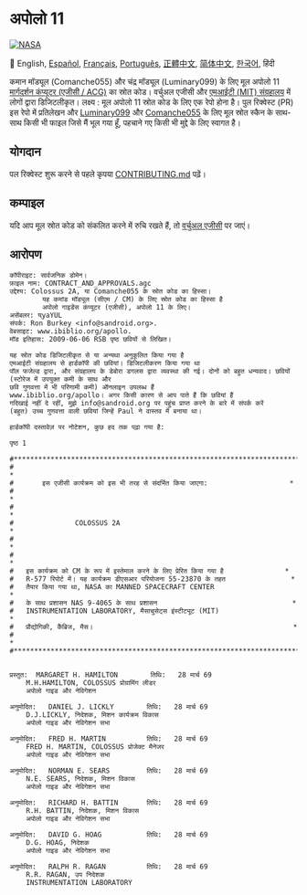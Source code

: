 # अपोलो 11
[![NASA][1]][2]

:crossed_flags:
English,
[Español][ES],
[Français][FR],
[Português][PT_BR],
[正體中文][ZH_TW],
[简体中文][ZH_CN],
[한국어][KO_KR],
हिंदी

[EN]:README.md
[ES]:README.es.md
[FR]:README.fr.md
[PT_BR]:README.pt_br.md
[ZH_TW]:README.zh_tw.md
[ZH_CN]:README.zh_cn.md
[KO_KR]:README.ko_kr.md
[HI]:README.hi.md


कमान मॉड्यूल (Comanche055) और चंद्र मॉड्यूल (Luminary099) के लिए मूल अपोलो 11 [मार्गदर्शन कंप्यूटर (एजीसी / ACG)][3] का स्रोत कोड। वर्चुअल एजीसी और [एमआईटी (MIT) संग्रहालय][4] में लोगों द्वारा डिजिटलीकृत। लक्ष्य : मूल अपोलो 11 स्रोत कोड के लिए एक रेपो होना है। पुल रिक्वेस्ट (PR) इस रेपो में प्रतिलेखन और [Luminary099][5] और [Comanche055][6] के लिए मूल स्रोत स्कैन के साथ-साथ किसी भी फाइल जिसे मैं भूल गया हूँ, पहचाने गए किसी भी मुद्दे के लिए स्वागत है।

## योगदान

पल रिक्वेस्ट शुरू करने से पहले कृपया [CONTRIBUTING.md][8] पढ़ें।

## कम्पाइल

यदि आप मूल स्रोत कोड को संकलित करने में रुचि रखते हैं, तो [वर्चुअल एजीसी][8] पर जाएं।

## आरोपण

```plain
कॉपीराइट: सार्वजनिक डोमेन।
फ़ाइल नाम: CONTRACT_AND_APPROVALS.agc
उद्देश्य: Colossus 2A, या Comanche055 के स्रोत कोड का हिस्सा।
        यह कमांड मॉड्यूल (सीएम / CM) के लिए स्रोत कोड का हिस्सा है
        अपोलो गाइडेंस कंप्यूटर (एजीसी), अपोलो 11 के लिए।
असेंबलर: य्yaYUL
संपर्क: Ron Burkey <info@sandroid.org>.
वेबसाइट: www.ibiblio.org/apollo.
मॉड इतिहास: 2009-06-06 RSB पृष्ठ छवियों से लिखित।

यह स्रोत कोड डिजिटलीकृत से या अन्यथा अनुकूलित किया गया है
एमआईटी संग्रहालय से हार्डकॉपी की छवियां। डिजिटलीकरण किया गया था
पॉल फजेल्ड द्वारा, और संग्रहालय के डेबोरा डगलस द्वारा व्यवस्था की गई। दोनों को बहुत धन्यवाद। छवियों (स्टोरेज में उपयुक्त कमी के साथ और
छवि गुणवत्ता में भी परिणामी कमी) ऑनलाइन उपलब्ध हैं
www.ibiblio.org/apollo। अगर किसी कारण से आप पाते हैं कि छवियां हैं
गदिखाई नहीं दे रहीं, मुझे info@sandroid.org पर पहुंच प्राप्त करने के बारे में संपर्क करें
(बहुत) उच्च गुणवत्ता वाली छवियां जिन्हें Paul ने वास्तव में बनाया था।

हार्डकॉपी दस्तावेज़ पर नोटेशन, कुछ हद तक पढ़ा गया है:

पृष्ठ 1

#************************************************************************
#                                                                       *
#       इस एजीसी कार्यक्रम को इस भी तरह से संदर्भित किया जाएगा:                    *
#                                                                       *
#                                                                       *
#               COLOSSUS 2A                                             *
#                                                                       *
#                                                                       *
#   इस कार्यक्रम को CM के रूप में इस्तेमाल करने के लिए प्रेरित किया गया है               *
#   R-577 रिपोर्ट में। यह कार्यक्रम डीएसआर परियोजना 55-23870 के तहत                *
#   तैयार किया गया था, NASA का MANNED SPACECRAFT CENTER                     *
#   के साथ प्रशासन NAS 9-4065 के साथ प्रशासन                                 *
#   INSTRUMENTATION LABORATORY, मैसाचुसेट्स इंस्टीट्यूट (MIT)                    *
#   प्रौद्योगिकी, कैंब्रिज, मैस।                                                 *
#                                                                       *
#************************************************************************


प्रस्तुत:  MARGARET H. HAMILTON        तिथि:   28 मार्च 69
    M.H.HAMILTON, COLOSSUS प्रोग्रामिंग लीडर
    अपोलो गाइड और नेविगेशन

अनुमोदित:   DANIEL J. LICKLY        तिथि:   28 मार्च 69
    D.J.LICKLY, निदेशक, मिशन कार्यक्रम विकास
    अपोलो गाइड और नेविगेशन सभा

अनुमोदित:   FRED H. MARTIN          तिथि:   28 मार्च 69
    FRED H. MARTIN, COLOSSUS प्रोजेक्ट मैनेजर
    अपोलो गाइड और नेविगेशन सभा

अनुमोदित:   NORMAN E. SEARS         तिथि:   28 मार्च 69
    N.E. SEARS, निदेशक, मिशन विकास
    अपोलो गाइड और नेविगेशन सभा

अनुमोदित:   RICHARD H. BATTIN       तिथि:   28 मार्च 69
    R.H. BATTIN, निदेशक, मिशन विकास
    अपोलो गाइड और नेविगेशन सभा

अनुमोदित:   DAVID G. HOAG           तिथि:   28 मार्च 69
    D.G. HOAG, निदेशक
    अपोलो गाइड और नेविगेशन सभा

अनुमोदित:   RALPH R. RAGAN          तिथि:   28 मार्च 69
    R.R. RAGAN, उप निदेशक
    INSTRUMENTATION LABORATORY
```

[1]:https://cdn.rawgit.com/aleen42/badges/c9246f74/src/nasa.svg
[2]:https://www.nasa.gov/mission_pages/apollo/missions/apollo11.html
[3]:http://www.ibiblio.org/apollo/
[4]:http://web.mit.edu/museum/
[5]:http://www.ibiblio.org/apollo/ScansForConversion/Luminary099/
[6]:http://www.ibiblio.org/apollo/ScansForConversion/Comanche055/
[7]:https://github.com/chrislgarry/Apollo-11/blob/master/CONTRIBUTING.md
[8]:https://github.com/rburkey2005/virtualagc

